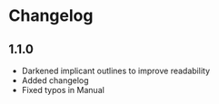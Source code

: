 # Changelog

## 1.1.0
- Darkened implicant outlines to improve readability
- Added changelog
- Fixed typos in Manual